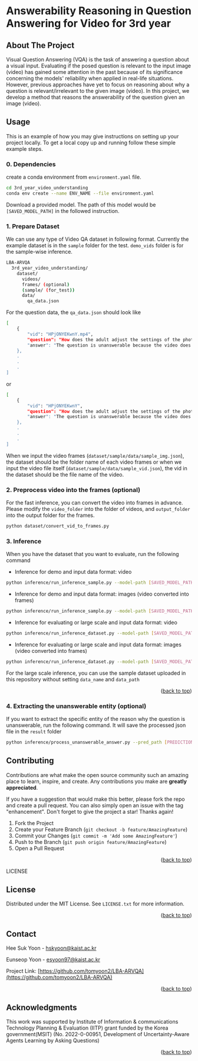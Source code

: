 # Answerability Reasoning in Question Answering for Video for 3rd year

<!-- ABOUT THE PROJECT -->
## About The Project

Visual Question Answering (VQA) is the task of answering a question about a visual input. Evaluating if the posed question is relevant to the input image (video) has gained some attention in the past because of its significance concerning the models' reliability when applied in real-life situations. However, previous approaches have yet to focus on reasoning about why a question is relevant/irrelevant to the given image (video). In this project, we develop a method that reasons the answerability of the question given an image (video). 

<!-- Usage -->
## Usage

This is an example of how you may give instructions on setting up your project locally.
To get a local copy up and running follow these simple example steps.

### 0. Dependencies

create a conda environment from `environment.yaml` file.


  ```sh
  cd 3rd_year_video_understanding
  conda env create --name ENV_NAME --file environment.yaml
  ```

Download a provided model. The path of this model would be `[SAVED_MODEL_PATH]` in the followed instruction.


### 1. Prepare Dataset
We can use any type of Video QA dataset in following format. Currently the example dataset is in the `sample` folder for the test. `demo_vids` folder is for the sample-wise inference.
```sh
LBA-ARVQA
  3rd_year_video_understanding/
    dataset/
      videos/
      frames/ (optional)
      (sample/ (for_test))
      data/
        qa_data.json

```
For the question data, the `qa_data.json` should look like 

```sh
[
    {
        "vid": "HPjONYEKwnY.mp4",
        "question": "How does the adult adjust the settings of the phototherapy machine in the video?",
        "answer": "The question is unanswerable because the video does not feature a phototherapy machine."
    },
    .
    .
    .
]
```

or
```sh
[
    {
        "vid": "HPjONYEKwnY",
        "question": "How does the adult adjust the settings of the phototherapy machine in the video?",
        "answer": "The question is unanswerable because the video does not feature a phototherapy machine."
    },
    .
    .
    .
]
```

When we input the video frames (`dataset/sample/data/sample_img.json`), the dataset should be the folder name of each video frames or when we input the video file itself (`dataset/sample/data/sample_vid.json`), the vid in the dataset should be the file name of the video.

### 2. Preprocess video into the frames (optional)
For the fast inference, you can convert the video into frames in advance. 
Please modify the `video_folder` into the folder of videos, and `output_folder` into the output folder for the frames.
```sh
python dataset/convert_vid_to_frames.py 
```

### 3. Inference 
When you have the dataset that you want to evaluate, run the following command
* Inference for demo and input data format: video 
```sh
python inference/run_inference_sample.py --model-path [SAVED_MODEL_PATH] --input_video
```

* Inference for demo and input data format: images (video converted into frames) 
```sh
python inference/run_inference_sample.py --model-path [SAVED_MODEL_PATH] --input_image_frames
```

* Inference for evaluating or large scale and input data format: video
```sh
python inference/run_inference_dataset.py --model-path [SAVED_MODEL_PATH] --input_video --save_name [SAVE_RESULT_FILE_NAME] --home_path [ABS_PATH_FOR_3rd_year_video_understanding] --data_name qa_data.json --data_path dataset 
```

* Inference for evaluating or large scale and input data format: images (video converted into frames)
```sh
python inference/run_inference_dataset.py --model-path [SAVED_MODEL_PATH] --input_image_frames --save_name [SAVE_RESULT_FILE_NAME] --home_path [ABS_PATH_FOR_3rd_year_video_understanding] --data_name qa_data.json --data_path dataset
```

For the large scale inference, you can use the sample dataset uploaded in this repository without setting `data_name` and `data_path`
<p align="right">(<a href="#readme-top">back to top</a>)</p>


### 4. Extracting the unanswerable entity (optional)
If you want to extract the specific entity of the reason why the question is unanswerable, run the following command. It will save the processed json file in the `result` folder
```sh
python inference/process_unanswerable_answer.py --pred_path [PREDICTION_FILE_FROM_STEP3] --home_path [ABS_PATH_FOR_3rd_year_video_understanding] --save_name [PROCESSED_FILE_NAME_FOR_SAVE]
```

<!-- CONTRIBUTING -->
## Contributing

Contributions are what make the open source community such an amazing place to learn, inspire, and create. Any contributions you make are **greatly appreciated**.

If you have a suggestion that would make this better, please fork the repo and create a pull request. You can also simply open an issue with the tag "enhancement".
Don't forget to give the project a star! Thanks again!

1. Fork the Project
2. Create your Feature Branch (`git checkout -b feature/AmazingFeature`)
3. Commit your Changes (`git commit -m 'Add some AmazingFeature'`)
4. Push to the Branch (`git push origin feature/AmazingFeature`)
5. Open a Pull Request

<p align="right">(<a href="#readme-top">back to top</a>)</p>



LICENSE
## License

Distributed under the MIT License. See `LICENSE.txt` for more information.

<p align="right">(<a href="#readme-top">back to top</a>)</p>


<!-- CONTACT -->
## Contact

Hee Suk Yoon - hskyoon@kaist.ac.kr

Eunseop Yoon - esyoon97@kaist.ac.kr

Project Link: [https://github.com/tomyoon2/LBA-ARVQA](https://github.com/tomyoon2/LBA-ARVQA)

<p align="right">(<a href="#readme-top">back to top</a>)</p>



<!-- ACKNOWLEDGMENTS -->
## Acknowledgments

This work was supported by Institute of Information & communications Technology Planning & Evaluation (IITP) grant funded by the Korea government(MSIT) (No. 2022-0-00951, Development of Uncertainty-Aware Agents Learning by Asking Questions)

<p align="right">(<a href="#readme-top">back to top</a>)</p>
